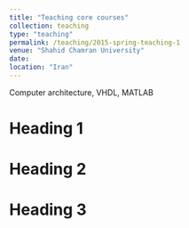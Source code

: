 ```yaml
---
title: "Teaching core courses"
collection: teaching
type: "teaching"
permalink: /teaching/2015-spring-teaching-1
venue: "Shahid Chamran University"
date: 
location: "Iran"
---
```

Computer architecture, VHDL, MATLAB


Heading 1
======

Heading 2
======

Heading 3
======
